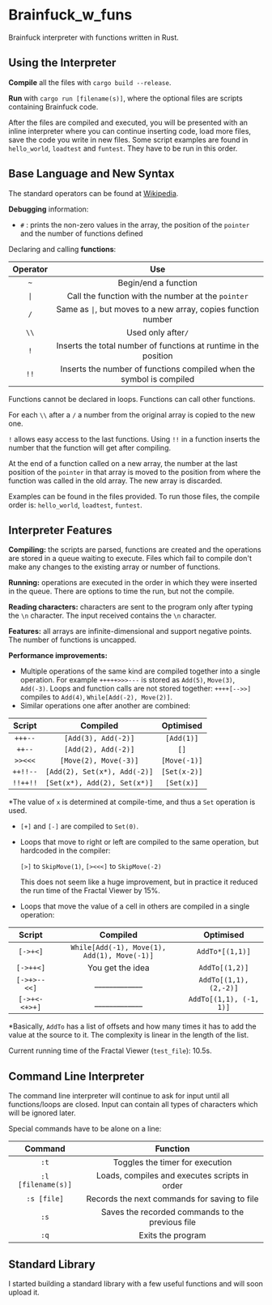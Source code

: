 # Brainfuck_w_funs
Brainfuck interpreter with functions written in Rust.

## Using the Interpreter
**Compile** all the files with `cargo build --release`.

**Run** with `cargo run [filename(s)]`, where the optional files are scripts containing Brainfuck code.

After the files are compiled and executed, you will be presented with an inline interpreter where you can continue inserting code, load more files, save the code you write in new files. Some script examples are found in `hello_world`, `loadtest` and `funtest`. They have to be run in this order.

## Base Language and New Syntax
The standard operators can be found at [Wikipedia](https://en.wikipedia.org/wiki/Brainfuck).

**Debugging** information:
* `#`  : prints the non-zero values in the array, the position of the `pointer` and the number of functions defined

Declaring and calling **functions**:

Operator | Use 
:--------:|:---:
`~`|Begin/end a function
`\|`|Call the function with the number at the `pointer`
`/` | Same as `\|`, but moves to a new array, copies function number
`\\`| Used only after`/`
`!`| Inserts the total number of functions at runtime in the position
`!!`| Inserts the number of functions compiled when the symbol is compiled

Functions cannot be declared in loops. Functions can call other functions.

For each `\\` after a `/` a number from the original array is copied to the new one.

`!` allows easy access to the last functions.
Using `!!` in a function inserts the number that the function will get after compiling.

At the end of a function called on a new array, the number at the last position of the `pointer` in that array is moved to the position from where the function was called in the old array. The new array is discarded.

Examples can be found in the files provided. To run those files, the compile order is: `hello_world`, `loadtest`, `funtest`.

## Interpreter Features
**Compiling:** the scripts are parsed, functions are created and the operations are stored in a queue waiting to execute. Files which fail to compile don't make any changes to the existing array or number of functions.

**Running:** operations are executed in the order in which they were inserted in the queue. There are options to time the run, but not the compile.

**Reading characters:** characters are sent to the program only after typing the `\n` character. The input received contains the `\n` character. 

**Features:** all arrays are infinite-dimensional and support negative points. The number of functions is uncapped. 

**Performance improvements:** 
* Multiple operations of the same kind are compiled together into a single operation. For example `+++++>>>---` is stored as `Add(5)`, `Move(3)`, `Add(-3)`. Loops and function calls are not stored together: `++++[-->>]` compiles to `Add(4)`, `While[Add(-2), Move(2)]`.
* Similar operations one after another are combined:

Script | Compiled | Optimised
:---:|:---:|:---:
`+++--`|`[Add(3), Add(-2)]`|`[Add(1)]`
`++--`|`[Add(2), Add(-2)]`|`[]`
`>><<<`|`[Move(2), Move(-3)]`|`[Move(-1)]`
`++!!--`|`[Add(2), Set(x*), Add(-2)]`|`[Set(x-2)]`
`!!++!!`|`[Set(x*), Add(2), Set(x*)]`|`[Set(x)]`

*The value of `x` is determined at compile-time, and thus a `Set` operation is used.
* `[+]` and `[-]` are compiled to `Set(0)`.
* Loops that move to right or left are compiled to the same operation, but hardcoded in the compiler:

  `[>]` to `SkipMove(1)`, `[><<<]` to `SkipMove(-2)`
  
  This does not seem like a huge improvement, but in practice it reduced the run time of the Fractal Viewer by 15%.
* Loops that move the value of a cell in others are compiled in a single operation:

Script | Compiled | Optimised
:---:|:---:|:---:
`[->+<]`|`While[Add(-1), Move(1), Add(1), Move(-1)]`|`AddTo*[(1,1)]`
`[->++<]`|You get the idea|`AddTo[(1,2)]`
`[->+>--<<]`|_____________|`AddTo[(1,1),(2,-2)]`
`[->+<-<+>+]`|_____________|`AddTo[(1,1), (-1, 1)]`

*Basically, `AddTo` has a list of offsets and how many times it has to add the value at the source to it. The complexity is linear in the length of the list.

Current running time of the Fractal Viewer (`test_file`): 10.5s.
## Command Line Interpreter
The command line interpreter will continue to ask for input until all functions/loops are closed.
Input can contain all types of characters which will be ignored later.

Special commands have to be alone on a line:

 Command | Function
 :---:|:---:
 `:t` | Toggles the timer for execution
 `:l [filename(s)]` | Loads, compiles and executes scripts in order
 `:s [file]` | Records the next commands for saving to file
 `:s` | Saves the recorded commands to the previous file
 `:q` | Exits the program
 
 ## Standard Library
 I started building a standard library with a few useful functions and will soon upload it.